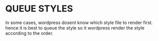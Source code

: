 # QUEUE STYLES
In some cases, wordpress dosent know which style file to render first. hence it is best to queue the style so it wordpress render the style according to the order. 
